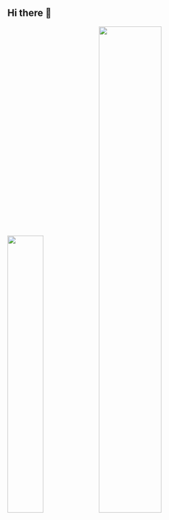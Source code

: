 ## Hi there 👋

<picture>
  <source
    srcset="https://github-readme-stats.vercel.app/api/top-langs/?username=Pooria-nek&layout=compact&show_icons=true&theme=prussian"
    media="(prefers-color-scheme: dark)"
    width="40%"
  />
  <source
    srcset="https://github-readme-stats.vercel.app/api/top-langs/?username=Pooria-nek&layout=compact&show_icons=true&theme=catppuccin_latte"
    media="(prefers-color-scheme: light)"
    width="40%"
  />
  <img src="https://github-readme-stats.vercel.app/api?username=anuraghazra&show_icons=true" />
</picture>

<picture>
  <source
    srcset="https://github-readme-stats.vercel.app/api?username=Pooria-nek&show_icons=true&theme=prussian"
    media="(prefers-color-scheme: dark)"
    width="53%"
  />
  <source
    srcset="https://github-readme-stats.vercel.app/api?username=Pooria-nek&show_icons=true&theme=catppuccin_latte"
    media="(prefers-color-scheme: light)"
    width="53%"
  />
  <img src="https://github-readme-stats.vercel.app/api?username=anuraghazra&show_icons=true" />
</picture>

